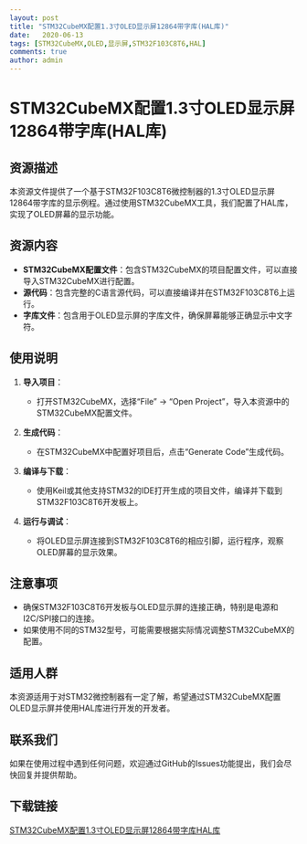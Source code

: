 ```yaml
---
layout: post
title: "STM32CubeMX配置1.3寸OLED显示屏12864带字库(HAL库)"
date:   2020-06-13
tags: [STM32CubeMX,OLED,显示屏,STM32F103C8T6,HAL]
comments: true
author: admin
---
```

# STM32CubeMX配置1.3寸OLED显示屏12864带字库(HAL库)

## 资源描述

本资源文件提供了一个基于STM32F103C8T6微控制器的1.3寸OLED显示屏12864带字库的显示例程。通过使用STM32CubeMX工具，我们配置了HAL库，实现了OLED屏幕的显示功能。

## 资源内容

- **STM32CubeMX配置文件**：包含STM32CubeMX的项目配置文件，可以直接导入STM32CubeMX进行配置。
- **源代码**：包含完整的C语言源代码，可以直接编译并在STM32F103C8T6上运行。
- **字库文件**：包含用于OLED显示屏的字库文件，确保屏幕能够正确显示中文字符。

## 使用说明

1. **导入项目**：
   - 打开STM32CubeMX，选择“File” -> “Open Project”，导入本资源中的STM32CubeMX配置文件。

2. **生成代码**：
   - 在STM32CubeMX中配置好项目后，点击“Generate Code”生成代码。

3. **编译与下载**：
   - 使用Keil或其他支持STM32的IDE打开生成的项目文件，编译并下载到STM32F103C8T6开发板上。

4. **运行与调试**：
   - 将OLED显示屏连接到STM32F103C8T6的相应引脚，运行程序，观察OLED屏幕的显示效果。

## 注意事项

- 确保STM32F103C8T6开发板与OLED显示屏的连接正确，特别是电源和I2C/SPI接口的连接。
- 如果使用不同的STM32型号，可能需要根据实际情况调整STM32CubeMX的配置。

## 适用人群

本资源适用于对STM32微控制器有一定了解，希望通过STM32CubeMX配置OLED显示屏并使用HAL库进行开发的开发者。

## 联系我们

如果在使用过程中遇到任何问题，欢迎通过GitHub的Issues功能提出，我们会尽快回复并提供帮助。

## 下载链接

[STM32CubeMX配置1.3寸OLED显示屏12864带字库HAL库](https://pan.quark.cn/s/9e99dc0d2184)